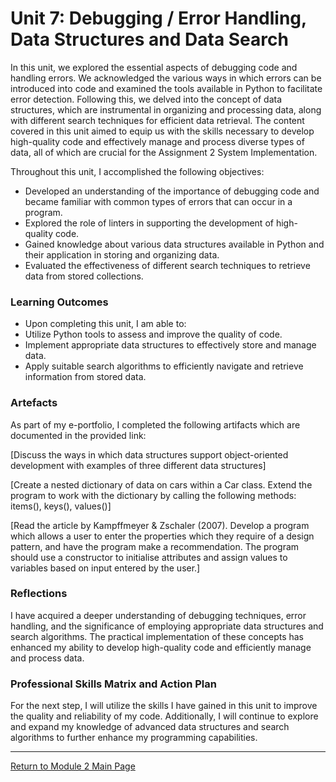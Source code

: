 # Unit 7: Debugging / Error Handling, Data Structures and Data Search

In this unit, we explored the essential aspects of debugging code and handling errors. We acknowledged the various ways in which errors can be introduced into code and examined the tools available in Python to facilitate error detection. Following this, we delved into the concept of data structures, which are instrumental in organizing and processing data, along with different search techniques for efficient data retrieval. The content covered in this unit aimed to equip us with the skills necessary to develop high-quality code and effectively manage and process diverse types of data, all of which are crucial for the Assignment 2 System Implementation.

Throughout this unit, I accomplished the following objectives:
 - Developed an understanding of the importance of debugging code and became familiar with common types of errors that can occur in a program.
 - Explored the role of linters in supporting the development of high-quality code.
 - Gained knowledge about various data structures available in Python and their application in storing and organizing data.
 - Evaluated the effectiveness of different search techniques to retrieve data from stored collections.

### Learning Outcomes
 - Upon completing this unit, I am able to:
 - Utilize Python tools to assess and improve the quality of code.
 - Implement appropriate data structures to effectively store and manage data.
 - Apply suitable search algorithms to efficiently navigate and retrieve information from stored data.

### Artefacts
As part of my e-portfolio, I completed the following artifacts which are documented in the provided link:

[Discuss the ways in which data structures support object-oriented development with examples of three different data structures]

[Create a nested dictionary of data on cars within a Car class. Extend the program to work with the dictionary by calling the following methods: items(), keys(), values()]
     
[Read the article by Kampffmeyer & Zschaler (2007). Develop a program which allows a user to enter the properties which they require of a design pattern, and have the program make a recommendation. The program should use a constructor to initialise attributes and assign values to variables based on input entered by the user.]

### Reflections
I have acquired a deeper understanding of debugging techniques, error handling, and the significance of employing appropriate data structures and search algorithms. The practical implementation of these concepts has enhanced my ability to develop high-quality code and efficiently manage and process data.

### Professional Skills Matrix and Action Plan
For the next step, I will utilize the skills I have gained in this unit to improve the quality and reliability of my code. Additionally, I will continue to explore and expand my knowledge of advanced data structures and search algorithms to further enhance my programming capabilities.

---

[Return to Module 2 Main Page](OOP.md)
